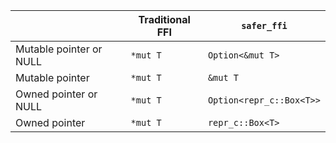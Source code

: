 |                         | Traditional FFI | `safer_ffi`              |
|-------------------------|-----------------|--------------------------|
| Mutable pointer or NULL | `*mut T`        | `Option<&mut T>`         |
| Mutable pointer         | `*mut T`        | `&mut T`                 |
| Owned pointer or NULL   | `*mut T`        | `Option<repr_c::Box<T>>` |
| Owned pointer           | `*mut T`        | `repr_c::Box<T>`         |
